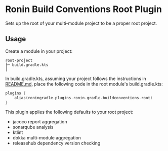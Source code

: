 # Ronin Build Conventions Root Plugin

Sets up the root of your multi-module project to be a proper root project.

## Usage

Create a module in your project:

```
root-project
├─ build.gradle.kts
│   
```

In build.gradle.kts, assuming your project follows the instructions in [README.md](../../README.md), place the following code in the root module's build.gradle.kts:

```kotlin
plugins {
    alias(roningradle.plugins.ronin.gradle.buildconventions.root)
}
```

This plugin applies the following defaults to your root project:

- jacoco report aggregation
- sonarqube analysis
- ktlint
- dokka multi-module aggregation
- releasehub dependency version checking
